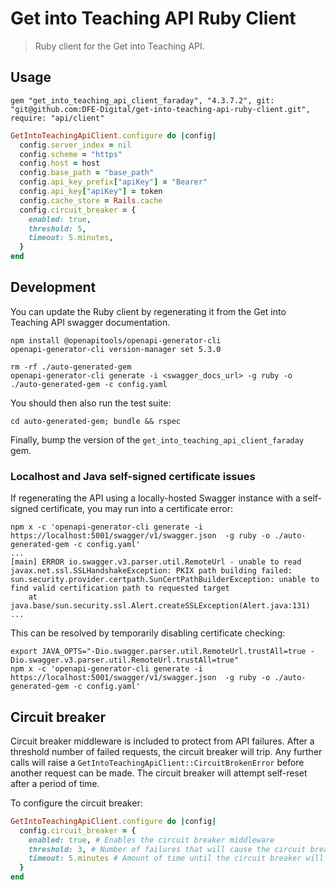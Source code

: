 # Get into Teaching API Ruby Client

> Ruby client for the Get into Teaching API.

## Usage

```
gem "get_into_teaching_api_client_faraday", "4.3.7.2", git: "git@github.com:DFE-Digital/get-into-teaching-api-ruby-client.git", require: "api/client"
```

```ruby
GetIntoTeachingApiClient.configure do |config|
  config.server_index = nil
  config.scheme = "https"
  config.host = host
  config.base_path = "base_path"
  config.api_key_prefix["apiKey"] = "Bearer"
  config.api_key["apiKey"] = token
  config.cache_store = Rails.cache
  config.circuit_breaker = {
    enabled: true,
    threshold: 5,
    timeout: 5.minutes,
  }
end
```

## Development

You can update the Ruby client by regenerating it from the Get into Teaching API swagger documentation.

```
npm install @openapitools/openapi-generator-cli
openapi-generator-cli version-manager set 5.3.0
```

```
rm -rf ./auto-generated-gem
openapi-generator-cli generate -i <swagger_docs_url> -g ruby -o ./auto-generated-gem -c config.yaml
```

You should then also run the test suite:

```
cd auto-generated-gem; bundle && rspec
```

Finally, bump the version of the `get_into_teaching_api_client_faraday` gem.

### Localhost and Java self-signed certificate issues

If regenerating the API using a locally-hosted Swagger instance with a self-signed certificate, you may run into a certificate error:

```
npm x -c 'openapi-generator-cli generate -i https://localhost:5001/swagger/v1/swagger.json  -g ruby -o ./auto-generated-gem -c config.yaml'
...
[main] ERROR io.swagger.v3.parser.util.RemoteUrl - unable to read
javax.net.ssl.SSLHandshakeException: PKIX path building failed: sun.security.provider.certpath.SunCertPathBuilderException: unable to find valid certification path to requested target
	at java.base/sun.security.ssl.Alert.createSSLException(Alert.java:131)
...
```

This can be resolved by temporarily disabling certificate checking:

```
export JAVA_OPTS="-Dio.swagger.parser.util.RemoteUrl.trustAll=true -Dio.swagger.v3.parser.util.RemoteUrl.trustAll=true"
npm x -c 'openapi-generator-cli generate -i https://localhost:5001/swagger/v1/swagger.json  -g ruby -o ./auto-generated-gem -c config.yaml'
```

## Circuit breaker

Circuit breaker middleware is included to protect from API failures. After a threshold number of failed requests, the circuit breaker will trip. Any further calls will raise a `GetIntoTeachingApiClient::CircuitBrokenError` before another request can be made. The circuit breaker will attempt self-reset after a period of time.

To configure the circuit breaker:

```ruby
GetIntoTeachingApiClient.configure do |config|
  config.circuit_breaker = {
    enabled: true, # Enables the circuit breaker middleware
    threshold: 3, # Number of failures that will cause the circuit breaker to trip
    timeout: 5.minutes # Amount of time until the circuit breaker will attempt to recover
  }
end
```
